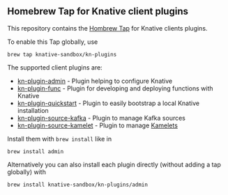 ## Homebrew Tap for Knative client plugins

This repository contains the [Hombrew Tap](https://docs.brew.sh/Taps) for Knative clients plugins.

To enable this Tap globally, use

```
brew tap knative-sandbox/kn-plugins
```

The supported client plugins are:

* [kn-plugin-admin](https://github.com/knative-sandbox/kn-plugin-admin) - Plugin helping to configure Knative
* [kn-plugin-func](https://github.com/knative-sandbox/kn-plugin-func) - Plugin for developing and deploying functions with Knative
* [kn-plugin-quickstart](https://github.com/knative-sandbox/kn-plugin-quickstart) - Plugin to easily bootstrap a local Knative installation
* [kn-plugin-source-kafka](https://github.com/knative-sandbox/kn-plugin-source-kafka) - Plugin to manage Kafka sources
* [kn-plugin-source-kamelet](https://github.com/knative-sandbox/kn-plugin-source-kamelet) - Plugin to manage [Kamelets](https://camel.apache.org/camel-k/latest/kamelets/kamelets.html)



Install them with `brew install` like in

```
brew install admin
```

Alternatively you can also install each plugin directly (without adding a tap globally) with

```
brew install knative-sandbox/kn-plugins/admin
```
